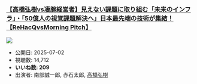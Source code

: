 ### [【高橋弘樹vs凄腕経営者】見えない課題に取り組む「未来のインフラ」・「50億人の視覚課題解決へ」日本最先端の技術が集結！【ReHacQvsMorning Pitch】](https://www.youtube.com/watch?v=CbzDcqT-DBc)
[![](https://img.youtube.com/vi/CbzDcqT-DBc/hqdefault.jpg)](https://www.youtube.com/watch?v=CbzDcqT-DBc)
-   公開日: 2025-07-02
-   視聴数: 14,712
-   **いいね数: 209**
-   出演者: 南部誠一郎, 赤石太郎, [高橋弘樹](/rehacq_fan/people/高橋弘樹 "wikilink")
